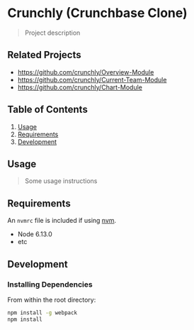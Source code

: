 # Crunchly (Crunchbase Clone)

> Project description

## Related Projects

  - https://github.com/crunchly/Overview-Module
  - https://github.com/crunchly/Current-Team-Module
  - https://github.com/crunchly/Chart-Module

## Table of Contents

1. [Usage](#Usage)
1. [Requirements](#requirements)
1. [Development](#development)

## Usage

> Some usage instructions

## Requirements

An `nvmrc` file is included if using [nvm](https://github.com/creationix/nvm).

- Node 6.13.0
- etc

## Development

### Installing Dependencies

From within the root directory:

```sh
npm install -g webpack
npm install
```

